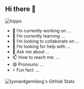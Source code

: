 ## Hi there 👋
![hippo](https://media3.giphy.com/media/aUovxH8Vf9qDu/giphy.gif)
- 🔭 I’m currently working on ...
- 🌱 I’m currently learning ...
- 👯 I’m looking to collaborate on ...
- 🤔 I’m looking for help with ...
- 💬 Ask me about ...
- 📫 How to reach me: ...
- 😄 Pronouns: ...
- ⚡ Fun fact: ...
  
<img src="https://github-readme-stats.vercel.app/api/top-langs/?username=lyonardgemilang&theme=default&show_icons=true&hide_border=true&layout=compact" alt="lyonardgemilang's GitHub Stats" />
